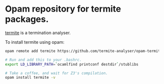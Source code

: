 Opam repository for termite packages.
========

[termite][termite] is a termination analyser.

To install termite using opam:

```sh
opam remote add termite https://github.com/termite-analyser/opam-termite.git

# Run and add this to your .bashrc.
export LD_LIBRARY_PATH=`ocamlfind printconf destdir`/stublibs

# Take a coffee, and wait for Z3's compilation.
opam install termite -v

```

[termite]: https://termite-analyser.github.io/
